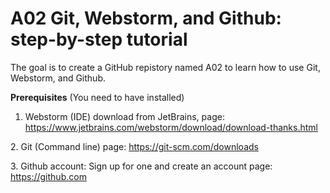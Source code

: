 # A02 Git, Webstorm, and Github: step-by-step tutorial
The goal is to create a GitHub repistory named A02 to learn how to use Git, Webstorm, and Github.

**Prerequisites** (You need to have installed)
1. Webstorm (IDE) download from JetBrains, page: https://www.jetbrains.com/webstorm/download/download-thanks.html
   
﻿2. Git (Command line) page: https://git-scm.com/downloads 

﻿﻿3. Github account: Sign up for one and create an account page: https://github.com

